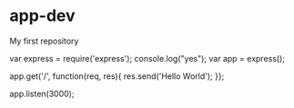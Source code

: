 # app-dev
My first repository

var express = require('express');
console.log("yes");
var app = express();

app.get('/', function(req, res){
  res.send('Hello World');
  }};
  
  app.listen(3000);
